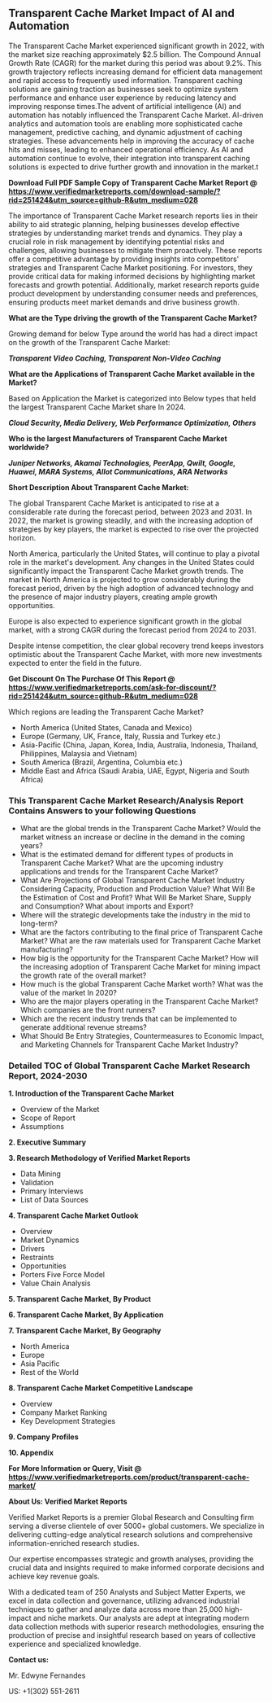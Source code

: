 <h2>Transparent Cache Market Impact of AI and Automation</h2>The Transparent Cache Market experienced significant growth in 2022, with the market size reaching approximately $2.5 billion. The Compound Annual Growth Rate (CAGR) for the market during this period was about 9.2%. This growth trajectory reflects increasing demand for efficient data management and rapid access to frequently used information. Transparent caching solutions are gaining traction as businesses seek to optimize system performance and enhance user experience by reducing latency and improving response times.The advent of artificial intelligence (AI) and automation has notably influenced the Transparent Cache Market. AI-driven analytics and automation tools are enabling more sophisticated cache management, predictive caching, and dynamic adjustment of caching strategies. These advancements help in improving the accuracy of cache hits and misses, leading to enhanced operational efficiency. As AI and automation continue to evolve, their integration into transparent caching solutions is expected to drive further growth and innovation in the market.t</p><p id="" class=""><strong>Download Full PDF Sample Copy of Transparent Cache Market Report @ <a href="https://www.verifiedmarketreports.com/download-sample/?rid=251424&utm_source=github-R&utm_medium=028" target="_blank">https://www.verifiedmarketreports.com/download-sample/?rid=251424&utm_source=github-R&utm_medium=028</a></strong></p><p>The importance of&nbsp;Transparent Cache Market research reports lies in their ability to aid strategic planning, helping businesses develop effective strategies by understanding market trends and dynamics. They play a crucial role in risk management by identifying potential risks and challenges, allowing businesses to mitigate them proactively. These reports offer a competitive advantage by providing insights into competitors' strategies and Transparent Cache Market positioning. For investors, they provide critical data for making informed decisions by highlighting market forecasts and growth potential. Additionally, market research reports guide product development by understanding consumer needs and preferences, ensuring products meet market demands and drive business growth.</p><p><strong>What are the&nbsp;Type driving the growth of the Transparent Cache Market?</strong></p><p id="" class="">Growing demand for below Type around the world has had a direct impact on the growth of the Transparent Cache Market:</p><em><strong>Transparent Video Caching, Transparent Non-Video Caching</strong></em></p><strong>What are the&nbsp;Applications&nbsp;of Transparent Cache Market available in the Market?</strong></p><p id="" class="">Based on Application the Market is categorized into Below types that held the largest Transparent Cache Market share In 2024.</p><em><strong>Cloud Security, Media Delivery, Web Performance Optimization, Others</strong></em></p><strong>Who is the largest Manufacturers of Transparent Cache Market worldwide?</strong></p><p><em><strong>Juniper Networks, Akamai Technologies, PeerApp, Qwilt, Google, Huawei, MARA Systems, Allot Communications, ARA Networks</strong></em></p><p id="" class=""><strong>Short Description About Transparent Cache Market:</strong></p><p>The global Transparent Cache Market is anticipated to rise at a considerable rate during the forecast period, between 2023 and 2031. In 2022, the market is growing steadily, and with the increasing adoption of strategies by key players, the market is expected to rise over the projected horizon.</p><p>North America, particularly the United States, will continue to play a pivotal role in the market's development. Any changes in the United States could significantly impact the Transparent Cache Market growth trends. The market in North America is projected to grow considerably during the forecast period, driven by the high adoption of advanced technology and the presence of major industry players, creating ample growth opportunities.</p><p>Europe is also expected to experience significant growth in the global market, with a strong CAGR during the forecast period from 2024 to 2031.</p><p>Despite intense competition, the clear global recovery trend keeps investors optimistic about the Transparent Cache Market, with more new investments expected to enter the field in the future.</p><p id="" class=""><strong>Get Discount On The Purchase Of This Report @ <a href="https://www.verifiedmarketreports.com/ask-for-discount/?rid=251424&utm_source=github-R&utm_medium=028" target="_blank">https://www.verifiedmarketreports.com/ask-for-discount/?rid=251424&utm_source=github-R&utm_medium=028</a></strong></p>Which regions are leading the Transparent Cache Market?</p><ul><li>North America (United States, Canada and Mexico)</li><li>Europe (Germany, UK, France, Italy, Russia and Turkey etc.)</li><li>Asia-Pacific (China, Japan, Korea, India, Australia, Indonesia, Thailand, Philippines, Malaysia and Vietnam)</li><li>South America (Brazil, Argentina, Columbia etc.)</li><li>Middle East and Africa (Saudi Arabia, UAE, Egypt, Nigeria and South Africa)</li></ul><h3 id="" class="">This Transparent Cache Market Research/Analysis Report Contains Answers to your following Questions</h3><ul><li>What are the global trends in the Transparent Cache Market? Would the market witness an increase or decline in the demand in the coming years?</li><li>What is the estimated demand for different types of products in Transparent Cache Market? What are the upcoming industry applications and trends for the Transparent Cache Market?</li><li>What Are Projections of Global Transparent Cache Market Industry Considering Capacity, Production and Production Value? What Will Be the Estimation of Cost and Profit? What Will Be Market Share, Supply and Consumption? What about imports and Export?</li><li>Where will the strategic developments take the industry in the mid to long-term?</li><li>What are the factors contributing to the final price of Transparent Cache Market? What are the raw materials used for Transparent Cache Market manufacturing?</li><li>How big is the opportunity for the Transparent Cache Market? How will the increasing adoption of Transparent Cache Market for mining impact the growth rate of the overall market?</li><li>How much is the global Transparent Cache Market worth? What was the value of the market In 2020?</li><li>Who are the major players operating in the Transparent Cache Market? Which companies are the front runners?</li><li>Which are the recent industry trends that can be implemented to generate additional revenue streams?</li><li>What Should Be Entry Strategies, Countermeasures to Economic Impact, and Marketing Channels for Transparent Cache Market Industry?</li></ul><h3 id="" class="">Detailed TOC of Global Transparent Cache Market Research Report, 2024-2030</h3><p id="" class=""><strong>1. Introduction of the Transparent Cache Market</strong></p><ul><li>Overview of the Market</li><li>Scope of Report</li><li>Assumptions</li></ul><p id="" class=""><strong>2. Executive Summary</strong></p><p id="" class=""><strong>3. Research Methodology of Verified Market Reports</strong></p><ul><li>Data Mining</li><li>Validation</li><li>Primary Interviews</li><li>List of Data Sources</li></ul><p id="" class=""><strong>4. Transparent Cache Market Outlook</strong></p><ul><li>Overview</li><li>Market Dynamics</li><li>Drivers</li><li>Restraints</li><li>Opportunities</li><li>Porters Five Force Model</li><li>Value Chain Analysis</li></ul><p id="" class=""><strong>5. Transparent Cache Market, By Product</strong></p><p id="" class=""><strong>6. Transparent Cache Market, By Application</strong></p><p id="" class=""><strong>7. Transparent Cache Market, By Geography</strong></p><ul><li>North America</li><li>Europe</li><li>Asia Pacific</li><li>Rest of the World</li></ul><p id="" class=""><strong>8. Transparent Cache Market Competitive Landscape</strong></p><ul><li>Overview</li><li>Company Market Ranking</li><li>Key Development Strategies</li></ul><p id="" class=""><strong>9. Company Profiles</strong></p><p id="" class=""><strong>10. Appendix</strong></p><p id="" class=""><strong>For More Information or Query, Visit @ <a href="https://www.verifiedmarketreports.com/product/transparent-cache-market/" target="_blank">https://www.verifiedmarketreports.com/product/transparent-cache-market/</a></strong></p><p id="" class=""><strong>About Us: Verified Market Reports</strong></p><p id="" class="">Verified Market Reports is a premier Global Research and Consulting firm serving a diverse clientele of over 5000+ global customers. We specialize in delivering cutting-edge analytical research solutions and comprehensive information-enriched research studies.</p><p id="" class="">Our expertise encompasses strategic and growth analyses, providing the crucial data and insights required to make informed corporate decisions and achieve key revenue goals.</p><p id="" class="">With a dedicated team of 250 Analysts and Subject Matter Experts, we excel in data collection and governance, utilizing advanced industrial techniques to gather and analyze data across more than 25,000 high-impact and niche markets. Our analysts are adept at integrating modern data collection methods with superior research methodologies, ensuring the production of precise and insightful research based on years of collective experience and specialized knowledge.</p><p id="" class=""><strong>Contact us:</strong></p><p id="" class="">Mr. Edwyne Fernandes</p><p id="" class="">US: +1(302) 551-2611</p>